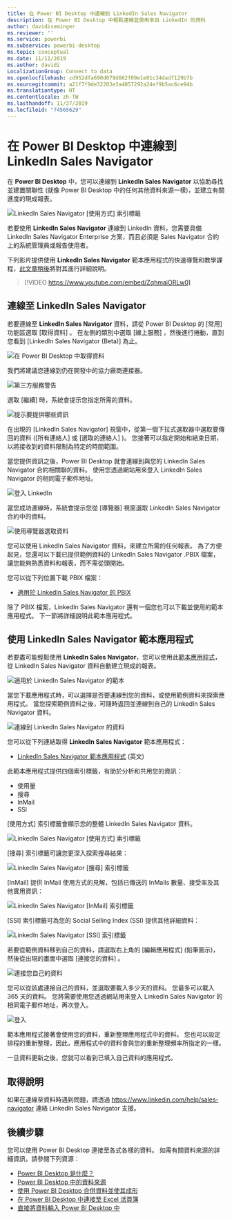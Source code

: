 ```yaml
---
title: 在 Power BI Desktop 中連線到 LinkedIn Sales Navigator
description: 在 Power BI Desktop 中輕鬆連線並使用來自 LinkedIn 的資料
author: davidiseminger
ms.reviewer: ''
ms.service: powerbi
ms.subservice: powerbi-desktop
ms.topic: conceptual
ms.date: 11/11/2019
ms.author: davidi
LocalizationGroup: Connect to data
ms.openlocfilehash: cd952dfa690d079d662f09e1e01c34dadf129b7b
ms.sourcegitcommit: a21f7f9de32203e3a4057292a24ef9b5ac6ce94b
ms.translationtype: HT
ms.contentlocale: zh-TW
ms.lasthandoff: 11/27/2019
ms.locfileid: "74565629"
---
```

# <a name="connect-to-linkedin-sales-navigator-in-power-bi-desktop"></a>在 Power BI Desktop 中連線到 LinkedIn Sales Navigator

在 **Power BI Desktop** 中，您可以連線到 **LinkedIn Sales Navigator** 以協助尋找並建置關聯性 (就像 Power BI Desktop 中的任何其他資料來源一樣)，並建立有關進度的現成報表。

![LinkedIn Sales Navigator [使用方式] 索引標籤](media/desktop-connect-linkedin-sales-navigator/linkedin-sales-navigator-01.png)


若要使用 **LinkedIn Sales Navigator** 連線到 LinkedIn 資料，您需要具備 LinkedIn Sales Navigator Enterprise 方案，而且必須是 Sales Navigator 合約上的系統管理員或報告使用者。

下列影片提供使用 **LinkedIn Sales Navigator** 範本應用程式的快速導覽和教學課程，[此文章稍後](#using-the-linkedin-sales-navigator-template-app)將對其進行詳細說明。 

> [!VIDEO https://www.youtube.com/embed/ZqhmaiORLw0]

## <a name="connect-to-linkedin-sales-navigator"></a>連線至 LinkedIn Sales Navigator

若要連線至 **LinkedIn Sales Navigator** 資料，請從 Power BI Desktop 的 [常用]  功能區選取 [取得資料]  。 在左側的類別中選取 [線上服務]  ，然後進行捲動，直到您看到 [LinkedIn Sales Navigator (Beta)]  為止。

![在 Power BI Desktop 中取得資料](media/desktop-connect-linkedin-sales-navigator/linkedin-sales-navigator-02.png)

我們將建議您連線到仍在開發中的協力廠商連接器。 

![第三方服務警告](media/desktop-connect-linkedin-sales-navigator/linkedin-sales-navigator-03.png)

選取 [繼續]  時，系統會提示您指定所需的資料。

![提示要提供哪些資訊](media/desktop-connect-linkedin-sales-navigator/linkedin-sales-navigator-04.png)


在出現的 [LinkedIn Sales Navigator]  視窗中，從第一個下拉式選取器中選取要傳回的資料 ([所有連絡人]  或 [選取的連絡人]  )。 您接著可以指定開始和結束日期，以將接收到的資料限制為特定的時間範圍。

當您提供資訊之後，Power BI Desktop 就會連線到與您的 LinkedIn Sales Navigator 合約相關聯的資料。 使用您透過網站用來登入 LinkedIn Sales Navigator 的相同電子郵件地址。 

![登入 LinkedIn](media/desktop-connect-linkedin-sales-navigator/linkedin-sales-navigator-05.png)

當您成功連線時，系統會提示您從 [導覽器]  視窗選取 LinkedIn Sales Navigator 合約中的資料。

![使用導覽器選取資料](media/desktop-connect-linkedin-sales-navigator/linkedin-sales-navigator-09.png)

您可以使用 LinkedIn Sales Navigator 資料，來建立所需的任何報表。 為了方便起見，您還可以下載已提供範例資料的 LinkedIn Sales Navigator .PBIX 檔案，讓您能夠熟悉資料和報表，而不需從頭開始。

您可以從下列位置下載 PBIX 檔案：
* [適用於 LinkedIn Sales Navigator 的 PBIX](service-template-apps-samples.md)

除了 PBIX 檔案，LinkedIn Sales Navigator 還有一個您也可以下載並使用的範本應用程式。 下一節將詳細說明此範本應用程式。


## <a name="using-the-linkedin-sales-navigator-template-app"></a>使用 LinkedIn Sales Navigator 範本應用程式

若要盡可能輕鬆使用 **LinkedIn Sales Navigator**，您可以使用此[範本應用程式](service-template-apps-overview.md)，從 LinkedIn Sales Navigator 資料自動建立現成的報表。

![適用於 LinkedIn Sales Navigator 的範本](media/desktop-connect-linkedin-sales-navigator/linkedin-sales-navigator-10.png)

當您下載應用程式時，可以選擇是否要連線到您的資料，或使用範例資料來探索應用程式。 當您探索範例資料之後，可隨時返回並連線到自己的 LinkedIn Sales Navigator 資料。 

![連線到 LinkedIn Sales Navigator 的資料](media/desktop-connect-linkedin-sales-navigator/linkedin-sales-navigator-11.png)



您可以從下列連結取得 **LinkedIn Sales Navigator** 範本應用程式：
* [LinkedIn Sales Navigator 範本應用程式](https://appsource.microsoft.com/product/power-bi/pbi-contentpacks.linkedin_navigator-preview?flightCodes=17ad4c68-fbc5-4925-a351-139fd384ec33) \(英文\)

此範本應用程式提供四個索引標籤，有助於分析和共用您的資訊：

* 使用量
* 搜尋
* InMail
* SSI

[使用方式]  索引標籤會顯示您的整體 LinkedIn Sales Navigator 資料。

![LinkedIn Sales Navigator [使用方式] 索引標籤](media/desktop-connect-linkedin-sales-navigator/linkedin-sales-navigator-12.png)

[搜尋]  索引標籤可讓您更深入探索搜尋結果：

![LinkedIn Sales Navigator [搜尋] 索引標籤](media/desktop-connect-linkedin-sales-navigator/linkedin-sales-navigator-13.png)

[InMail]  提供 InMail 使用方式的見解，包括已傳送的 InMails 數量、接受率及其他實用資訊：

![LinkedIn Sales Navigator [InMail] 索引標籤](media/desktop-connect-linkedin-sales-navigator/linkedin-sales-navigator-14.png)

[SSI]  索引標籤可為您的 Social Selling Index (SSI) 提供其他詳細資料：

![LinkedIn Sales Navigator [SSI] 索引標籤](media/desktop-connect-linkedin-sales-navigator/linkedin-sales-navigator-15.png)

若要從範例資料移到自己的資料，請選取右上角的 [編輯應用程式]  (鉛筆圖示)，然後從出現的畫面中選取 [連接您的資料]  。

![連接您自己的資料](media/desktop-connect-linkedin-sales-navigator/linkedin-sales-navigator-16.png)

您可以從該處連接自己的資料，並選取要載入多少天的資料。 您最多可以載入 365 天的資料。 您將需要使用您透過網站用來登入 LinkedIn Sales Navigator 的相同電子郵件地址，再次登入。 

![登入](media/desktop-connect-linkedin-sales-navigator/linkedin-sales-navigator-17.png)

範本應用程式接著會使用您的資料，重新整理應用程式中的資料。 您也可以設定排程的重新整理，因此，應用程式中的資料會與您的重新整理頻率所指定的一樣。 

一旦資料更新之後，您就可以看到已填入自己資料的應用程式。

## <a name="getting-help"></a>取得說明

如果在連線至資料時遇到問題，請透過 https://www.linkedin.com/help/sales-navigator 連絡 LinkedIn Sales Navigator 支援。 

## <a name="next-steps"></a>後續步驟
您可以使用 Power BI Desktop 連接至各式各樣的資料。 如需有關資料來源的詳細資訊，請參閱下列資源︰

* [Power BI Desktop 是什麼？](desktop-what-is-desktop.md)
* [Power BI Desktop 中的資料來源](desktop-data-sources.md)
* [使用 Power BI Desktop 合併資料並使其成形](desktop-shape-and-combine-data.md)
* [在 Power BI Desktop 中連接至 Excel 活頁簿](desktop-connect-excel.md)   
* [直接將資料輸入 Power BI Desktop 中](desktop-enter-data-directly-into-desktop.md)   


